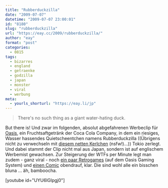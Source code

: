 ```yaml
---
title: "Rubberduckzilla"
date: "2009-07-07"
datetime: "2009-07-07 23:00:01"
id: "8180"
slug: "rubberduckzilla"
url: "https://eay.cc/2009/rubberduckzilla/"
author: "eay"
format: "post"
categories:
  - 0815
tags:
  - bizarres
  - england
  - getraenke
  - godzilla
  - japan
  - monster
  - viral
  - werbung
meta:
  - yourls_shorturl: "https://eay.li/jp"
---
```


> There's no such thing as a giant water-hating duck.

But there is! Und zwar im folgenden, absolut abgefahrenen Werbeclip für [Oasis](http://www.coca-cola.co.uk/ourbrands/default.aspx?ID=43), ein Fruchtsaftgetränk der Coca Cola Company, in dem ein riesiges, Wasser hassendes Quietscheentchen namens Rubberduckzilla ((Übrigens nicht zu verwechseln mit [diesem netten Kerlchen](//eay.cc/2005/schwanzilla/) (nsfw!)...)) Tokio zerlegt. Und dabei stammt der Clip nicht mal aus Japan, sondern ist auf englischem Werbemist gewachsen. Zur Steigerung der WTFs per Minute legt man zudem - ganz viral - noch [ein paar Retrogames](http://www.rubberduckzilla.com/) (auf dem Oasis Gaming System) und [einen Comic](http://www.rubberduckzilla.com/assets/pdf/rdz_comic.pdf) obendrauf, klar. Die sind wohl alle ein bisschen bluna ... äh, bamboocha.

\[youtube id="UYU6lGlpgj0"\]
